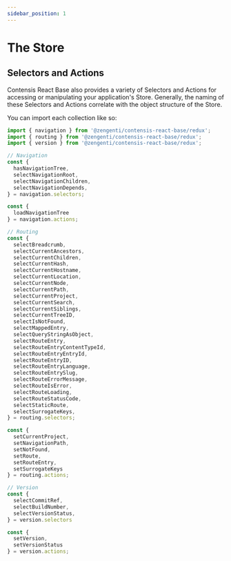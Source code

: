 ```yaml
---
sidebar_position: 1
---
```


# The Store



## Selectors and Actions

Contensis React Base also provides a variety of Selectors and Actions for accessing or manipulating your application's Store. Generally, the naming of these Selectors and Actions correlate with the object structure of the Store. 

You can import each collection like so:

```ts title="Default imports available from CRB"
import { navigation } from '@zengenti/contensis-react-base/redux';
import { routing } from '@zengenti/contensis-react-base/redux';
import { version } from '@zengenti/contensis-react-base/redux';
```

```ts title="An extensive list of the Actions and Selectors available"
// Navigation
const {
  hasNavigationTree,
  selectNavigationRoot,
  selectNavigationChildren,
  selectNavigationDepends,
} = navigation.selectors;

const {
  loadNavigationTree
} = navigation.actions;

// Routing
const {
  selectBreadcrumb,
  selectCurrentAncestors,
  selectCurrentChildren,
  selectCurrentHash,
  selectCurrentHostname,
  selectCurrentLocation,
  selectCurrentNode,
  selectCurrentPath,
  selectCurrentProject,
  selectCurrentSearch,
  selectCurrentSiblings,
  selectCurrentTreeID,
  selectIsNotFound,
  selectMappedEntry,
  selectQueryStringAsObject,
  selectRouteEntry,
  selectRouteEntryContentTypeId,
  selectRouteEntryEntryId,
  selectRouteEntryID,
  selectRouteEntryLanguage,
  selectRouteEntrySlug,
  selectRouteErrorMessage,
  selectRouteIsError,
  selectRouteLoading,
  selectRouteStatusCode,
  selectStaticRoute,
  selectSurrogateKeys,
} = routing.selectors;

const {
  setCurrentProject,
  setNavigationPath,
  setNotFound,
  setRoute,
  setRouteEntry,
  setSurrogateKeys
} = routing.actions;

// Version
const {
  selectCommitRef,
  selectBuildNumber,
  selectVersionStatus,
} = version.selectors

const {
  setVersion,
  setVersionStatus
} = version.actions;
```

